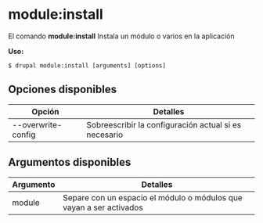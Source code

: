 # module:install
El comando **module:install** Instala un módulo o varios en la aplicación

**Uso:**
```
$ drupal module:install [arguments] [options] 
```

## Opciones disponibles
Opción | Detalles
-------|-------------
--overwrite-config | Sobreescribir la configuración actual si es necesario

## Argumentos disponibles
Argumento | Detalles
---------|-------------
module | Separe con un espacio el módulo o módulos que vayan a ser activados
